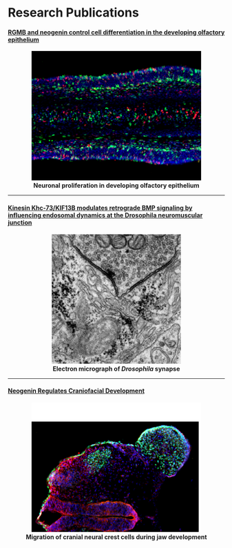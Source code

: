 # Research Publications

#### [RGMB and neogenin control cell differentiation in the developing olfactory epithelium](https://dev.biologists.org/content/143/9/1534.long)

<p align="center">
  <kbd><img src="/assets/OE.png" height="300"></kbd>
  <br>
  <b>Neuronal proliferation in developing olfactory epithelium</b>
</p>

---

#### [Kinesin Khc-73/KIF13B modulates retrograde BMP signaling by influencing endosomal dynamics at the Drosophila neuromuscular junction](https://www.ncbi.nlm.nih.gov/pmc/articles/PMC5802963/)

<p align="center">
  <kbd><img src="/assets/EM.png" height="300"></kbd>
  <br>
  <b>Electron micrograph of <i>Drosophila</i> synapse</b>
</p>

---

#### [Neogenin Regulates Craniofacial Development](https://christopherbaim.github.io/assets/Craniofacial.pdf)

<p align="center">
  <kbd><img src="/assets/BA.png" height="300"></kbd>
  <br>
  <b>Migration of cranial neural crest cells during jaw development</b>
</p> 